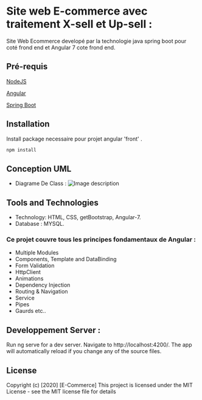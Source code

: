 # Site web E-commerce  avec traitement X-sell et Up-sell :

Site Web Ecommerce developé par la technologie java spring boot pour coté frond end et Angular 7 cote frond end.


## Pré-requis

[NodeJS](https://nodejs.org/en/)

[Angular](https://angular.io/)

[Spring Boot](https://spring.io//)


## Installation

Install package necessaire pour projet angular 'front' .

```bash
npm install
```

## Conception UML

* Diagrame De Class :
![Image description](https://i.ibb.co/yS4fVGQ/class-diagram-p3.jpg)

## Tools and Technologies

* Technology: HTML, CSS, getBootstrap, Angular-7.
* Database : MYSQL.

### Ce projet couvre tous les principes fondamentaux de Angular :

* Multiple Modules
* Components, Template and DataBinding
* Form Validation
* HttpClient
* Animations
* Dependency Injection
* Routing & Navigation
* Service 
* Pipes
* Gaurds etc..

## Developpement Server :
Run ng serve for a dev server. Navigate to http://localhost:4200/. The app will automatically reload if you change any of the source files.


## License

Copyright (c) [2020] [E-Commerce]
This project is licensed under the MIT License - see the MIT license file for details


